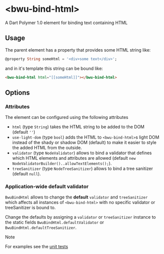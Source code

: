 # &lt;bwu-bind-html&gt;
A Dart Polymer 1.0 element for binding text containing HTML

## Usage

The parent element has a property that provides some HTML string like:

```dart
@property String someHtml = '<div>some text</div>';
```

and in it's template this string can be bound like:

```html
<bwu-bind-html html="[[someHtml]]"></bwu-bind-html>
```

## Options
 
### Attributes
 
The element can be configured using the following attributes
- `html` (type `String`) takes the HTML string to be added to the DOM 
(default `''`) 
- `use-light-dom` (type `bool`) adds the HTML to `<bwu-bind-html>`s light DOM
 instead of the shady or shadow DOM (default) to make it easier to style the 
 added HTML from the outside.
- `validator` (type `NodeValidator`) allows to bind a validator that defines which 
 HTML elements and attributes are allowed (default 
 `new NodeValidatorBuilder()..allowTextElements();`). 
- `treeSanitizer` (type `NodeTreeSanitizer`) allows to bind a tree sanitizer 
(default `null`).

### Application-wide default validator 

`BwuBindHtml` allows to change the **default** `validator`
 and `treeSanitizer` which affects all instances of `<bwu-bind-html>` with no
 specific validator or treeSanitizer is bound to.
  
Change the defaults by assigning a `validator` or `treeSanitizer` instance to 
the static fields `BwuBindHtml.defaultValidator` or 
`BwuBindHtml.defaultTreeSanitizer`.

Note 
   
For examples see the [unit tests](https://github.com/bwu-dart/bwu_bind_html/blob/master/test/test_element.html)    

